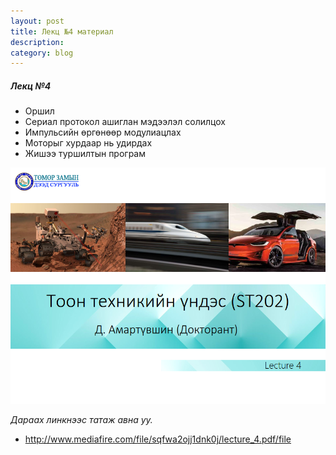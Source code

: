 ```yaml
---
layout: post
title: Лекц №4 материал
description:
category: blog
---
```


##### *Лeкц №4*

<ul>
    <li>Оршил</li>
    <li>Сериал протокол ашиглан мэдээлэл солилцох</li>
    <li>Импульсийн өргөнөөр модулиацлах</li>
    <li>Моторыг хурдаар нь удирдах</li>
    <li>Жишээ туршилтын програм</li>
</ul>

![lecture_st202_4](/images/lab1/lecture_st202_4.PNG)

 *Дараах линкнээс татаж авна уу.*

* http://www.mediafire.com/file/sqfwa2ojj1dnk0j/lecture_4.pdf/file
